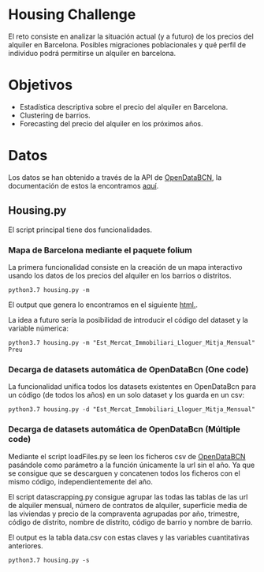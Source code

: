 # Housing Challenge
El reto consiste en analizar la situación actual (y a futuro) de los precios del alquiler en Barcelona. Posibles migraciones poblacionales y qué perfil de individuo podrá permitirse un alquiler en barcelona.

# Objetivos
 - Estadística descriptiva sobre el precio del alquiler en Barcelona.
 - Clustering de barrios.
 - Forecasting del precio del alquiler en los próximos años.

# Datos
Los datos se han obtenido a través de la API de [OpenDataBCN](https://opendata-ajuntament.barcelona.cat/dataset), la documentación de estos la encontramos [aquí](https://github.com/djangosee/housing/blob/main/docu/variables.md).

## Housing.py

El script principal tiene dos funcionalidades. 

### Mapa de Barcelona mediante el paquete folium

La primera funcionalidad consiste en la creación de un mapa interactivo usando los datos de los precios del alquiler en los barrios o distritos.

```
python3.7 housing.py -m 
```
El output que genera lo encontramos en el siguiente <a id="raw-url" href="https://raw.githubusercontent.com/djangosee/housing/main/fig/plot_HousingPrices.html">html.</a>.

La idea a futuro sería la posibilidad de introducir el código del dataset y la variable númerica:

```
python3.7 housing.py -m "Est_Mercat_Immobiliari_Lloguer_Mitja_Mensual" Preu
```
### Decarga de datasets automática de OpenDataBcn (One code)
La funcionalidad unifica todos los datasets existentes en OpenDataBcn para un código (de todos los años) en un solo dataset y los guarda en un csv:

```
python3.7 housing.py -d "Est_Mercat_Immobiliari_Lloguer_Mitja_Mensual" 
```

### Decarga de datasets automática de OpenDataBcn (Múltiple code)
Mediante el script loadFiles.py se leen los ficheros csv de [OpenDataBCN](https://opendata-ajuntament.barcelona.cat/dataset) pasándole como parámetro a la función únicamente la url sin el año. Ya que se consigue que se descarguen y concatenen todos los ficheros con el mismo código, independientemente del año. 

El script datascrapping.py consigue agrupar las todas las tablas de las url de alquiler mensual, número de contratos de alquiler, superficie media de las viviendas y precio de la compraventa agrupadas por año, trimestre, código de distrito, nombre de distrito, código de barrio y nombre de barrio.

El output es la tabla data.csv con estas claves y las variables cuantitativas anteriores.

```
python3.7 housing.py -s
```
